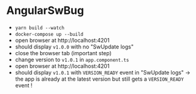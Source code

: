 # AngularSwBug

- `yarn build --watch`
- `docker-compose up --build`
- open browser at http://localhost:4201
- should display `v1.0.0` with no "SwUpdate logs"
- close the browser tab (important step)
- change version to `v1.0.1` in `app.component.ts`
- open browser at http://localhost:4201
- should display `v1.0.1` with `VERSION_READY` event in "SwUpdate logs"
  -> the app is already at the latest version but still gets a `VERSION_READY` event !
